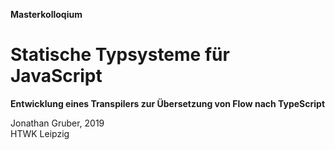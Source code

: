 **Masterkolloqium**

# Statische Typsysteme für JavaScript

**Entwicklung eines Transpilers zur Übersetzung von Flow nach TypeScript**

Jonathan Gruber, 2019<br>
HTWK Leipzig
